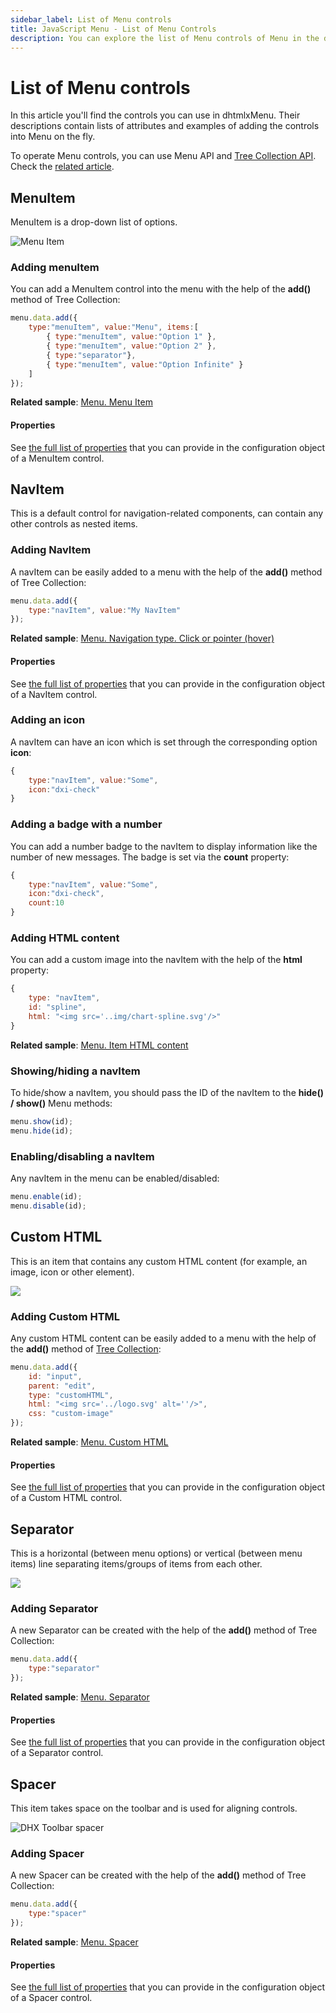 ```yaml
---
sidebar_label: List of Menu controls
title: JavaScript Menu - List of Menu Controls 
description: You can explore the list of Menu controls of Menu in the documentation of the DHTMLX JavaScript UI library. Browse developer guides and API reference, try out code examples and live demos, and download a free 30-day evaluation version of DHTMLX Suite 7.
---
```


# List of Menu controls

In this article you'll find the controls you can use in dhtmlxMenu. Their descriptions contain lists of attributes and examples of adding the controls into Menu on the fly.

To operate Menu controls, you can use Menu API and [Tree Collection API](tree_collection.md). Check the [related article](menu/work_with_menu.md).

## MenuItem

MenuItem is a drop-down list of options.

![Menu Item](../assets/menu/menu_item.png)

### Adding menuItem

You can add a MenuItem control into the menu with the help of the **add()** method of Tree Collection:

~~~js
menu.data.add({
	type:"menuItem", value:"Menu", items:[
		{ type:"menuItem", value:"Option 1" },
		{ type:"menuItem", value:"Option 2" },
		{ type:"separator"},
		{ type:"menuItem", value:"Option Infinite" }
	]
});
~~~

**Related sample**: [Menu. Menu Item](https://snippet.dhtmlx.com/qkxeer2h)

#### Properties

See [the full list of properties](menu/api/api_menuitem_properties.md) that you can provide in the configuration object of a MenuItem control.

## NavItem

This is a default control for navigation-related components, can contain any other controls as nested items. 

### Adding NavItem

A navItem can be easily added to a menu with the help of the **add()** method of Tree Collection:

~~~js
menu.data.add({
    type:"navItem", value:"My NavItem"
});
~~~

**Related sample**: [Menu. Navigation type. Click or pointer (hover)](https://snippet.dhtmlx.com/uhv64cm7)

#### Properties

See [the full list of properties](menu/api/api_navitem_properties.md) that you can provide in the configuration object of a NavItem control.

### Adding an icon

A navItem can have an icon which is set through the corresponding option **icon**:

~~~js
{
    type:"navItem", value:"Some",
    icon:"dxi-check"
}
~~~

### Adding a badge with a number

You can add a number badge to the navItem to display information like the number of new messages. The badge is set via the **count** property:

~~~js
{
    type:"navItem", value:"Some",
    icon:"dxi-check",
    count:10
}
~~~

### Adding HTML content

You can add a custom image into the navItem with the help of the **html** property:

~~~js
{
    type: "navItem",
    id: "spline",
	html: "<img src='..img/chart-spline.svg'/>"
}
~~~

**Related sample**: [Menu. Item HTML content](https://snippet.dhtmlx.com/2hr77egx)

### Showing/hiding a navItem

To hide/show a navItem, you should pass the ID of the navItem to the **hide() / show()** Menu methods:

~~~js
menu.show(id);
menu.hide(id);
~~~

### Enabling/disabling a navItem

Any navItem in the menu can be enabled/disabled:

~~~js
menu.enable(id);
menu.disable(id);
~~~

## Custom HTML

This is an item that contains any custom HTML content (for example, an image, icon or other element).

![](../assets/menu/htmlcontent.png)

### Adding Custom HTML

Any custom HTML content can be easily added to a menu with the help of the **add()** method of [Tree Collection](tree_collection.md):

~~~js
menu.data.add({
    id: "input",
	parent: "edit",
    type: "customHTML",
	html: "<img src='../logo.svg' alt=''/>",
	css: "custom-image"
});
~~~

**Related sample**: [Menu. Custom HTML](https://snippet.dhtmlx.com/nk65jfmx)

#### Properties

See [the full list of properties](menu/api/api_customhtml_properties.md) that you can provide in the configuration object of a Custom HTML control.

## Separator

This is a horizontal (between menu options) or vertical (between menu items) line separating items/groups of items from each other.

![](../assets/menu/separator.png)

### Adding Separator

A new Separator can be created with the help of the **add()** method of Tree Collection:

~~~js
menu.data.add({
	type:"separator"
});
~~~

**Related sample**: [Menu. Separator](https://snippet.dhtmlx.com/71tybx5j)

#### Properties

See [the full list of properties](menu/api/api_separator_properties.md) that you can provide in the configuration object of a Separator control.

## Spacer

This item takes space on the toolbar and is used for aligning controls.

![DHX Toolbar spacer](../assets/menu/spacer.png)

### Adding Spacer

A new Spacer can be created with the help of the **add()** method of Tree Collection:

~~~js
menu.data.add({
	type:"spacer"
});
~~~

**Related sample**: [Menu. Spacer](https://snippet.dhtmlx.com/fjaolual)

#### Properties

See [the full list of properties](menu/api/api_spacer_properties.md) that you can provide in the configuration object of a Spacer control.
